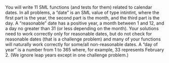 You will write 11 SML functions (and tests for them) related to calendar dates. In all problems, a “date”
is an SML value of type int*int*int, where the first part is the year, the second part is the month, and
the third part is the day. A “reasonable” date has a positive year, a month between 1 and 12, and a day no
greater than 31 (or less depending on the month). Your solutions need to work correctly only for reasonable
dates, but do not check for reasonable dates (that is a challenge problem) and many of your functions will
naturally work correctly for some/all non-reasonable dates. A “day of year” is a number from 1 to 365
where, for example, 33 represents February 2. (We ignore leap years except in one challenge problem.)
